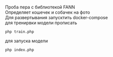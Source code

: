 Проба пера с библиотекой FANN<br>
Определяет кошечек и собачек на фото<br>
Для развертывания запусктить docker-compose<br>
для тренирвки модели прописать
```
php train.php
```
для запуска модели 
```
php index.php
```
